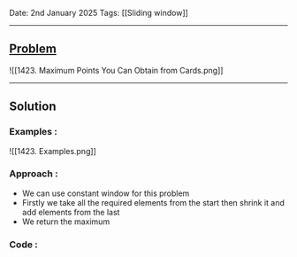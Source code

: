 
Date: 2nd January 2025
Tags: [[Sliding window]]

---
## [Problem](https://leetcode.com/problems/maximum-points-you-can-obtain-from-cards/description/)

![[1423. Maximum Points You Can Obtain from Cards.png]]

---
## Solution

### Examples :

![[1423. Examples.png]]
### Approach :

- We can use constant window for this problem 
- Firstly we take all the required elements from the start then shrink it and add elements from the last
- We return the maximum 
### Code :

```java

```




